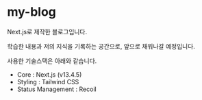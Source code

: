 # my-blog

Next.js로 제작한 블로그입니다.

학습한 내용과 저의 지식을 기록하는 공간으로, 앞으로 채워나갈 예정입니다.

사용한 기술스택은 아래와 같습니다.

- Core : Next.js (v13.4.5)
- Styling : Tailwind CSS
- Status Management : Recoil
